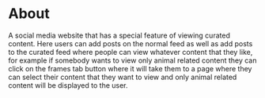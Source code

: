# About
A social media website that has a special feature of viewing curated content. Here users can add posts on the normal feed as well as add posts to the curated feed where people can view whatever content that they like, for example if somebody wants to view only animal related content they can click on the frames tab button where it will take them to a page where they can select their content that they want to view and only animal related content will be displayed to the user.

